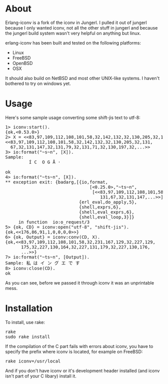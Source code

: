 About
=====

Erlang-iconv is a fork of the iconv in Jungerl. I pulled it out of jungerl
because I only wanted iconv, not all the other stuff in jungerl and because the
jungerl build system wasn't very helpful on anything but linux.

erlang-iconv has been built and tested on the following platforms:

* Linux
* FreeBSD
* OpenBSD
* OSX

It should also build on NetBSD and most other UNIX-like systems. I haven't
bothered to try on windows yet.

Usage
=====

Here's some sample usage converting some shift-jis text to utf-8:

<pre>
1&gt; iconv:start().
{ok,&lt;0.53.0&gt;}
2&gt; X = &lt;&lt;83,97,109,112,108,101,58,32,142,132,32,130,205,32,131,67,32,131,147,32,131,79,32,131,71,32,130,197,32,130,183,13,10&gt;&gt;.
&lt;&lt;83,97,109,112,108,101,58,32,142,132,32,130,205,32,131,
  67,32,131,147,32,131,79,32,131,71,32,130,197,32,...&gt;&gt;
3&gt; io:format("~s~n", [X]).
Sample:
         Í C  O G Å ·

ok
4&gt; io:format("~ts~n", [X]).
** exception exit: {badarg,[{io,format,
                                [&lt;0.25.0&gt;,"~ts~n",
                                 [&lt;&lt;83,97,109,112,108,101,58,32,142,132,32,130,205,32,
                                    131,67,32,131,147,...&gt;&gt;]]},
                            {erl_eval,do_apply,5},
                            {shell,exprs,6},
                            {shell,eval_exprs,6},
                            {shell,eval_loop,3}]}
     in function  io:o_request/3
5&gt; {ok, CD} = iconv:open("utf-8", "shift-jis").
{ok,&lt;&lt;176,86,91,1,0,0,0,0&gt;&gt;}
6&gt; {ok, Output} = iconv:conv(CD, X).
{ok,&lt;&lt;83,97,109,112,108,101,58,32,231,167,129,32,227,129,
      175,32,227,130,164,32,227,131,179,32,227,130,176,
      ...&gt;&gt;}
7&gt; io:format("~ts~n", [Output]).
Sample: 私 は イ ン グ エ で す
8&gt; iconv:close(CD).
ok
</pre>

As you can see, before we passed it through iconv it was an unprintable mess.

Installation
============

To install, use rake:

<pre>
rake
sudo rake install
</pre>

If the compilation of the C part fails with errors about iconv, you have to
specify the prefix where iconv is located, for example on FreeBSD:

<pre>
rake iconv=/usr/local
</pre>

And if you don't have iconv or it's development header installed (and iconv
isn't part of your C libary) install it.
